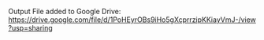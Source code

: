 Output File added to Google Drive:
  https://drive.google.com/file/d/1PoHEyrOBs9iHo5gXcprrzipKKiayVmJ-/view?usp=sharing
